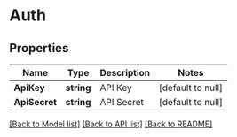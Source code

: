 # Auth

## Properties
Name | Type | Description | Notes
------------ | ------------- | ------------- | -------------
**ApiKey** | **string** | API Key | [default to null]
**ApiSecret** | **string** | API Secret | [default to null]

[[Back to Model list]](../README.md#documentation-for-models) [[Back to API list]](../README.md#documentation-for-api-endpoints) [[Back to README]](../README.md)

